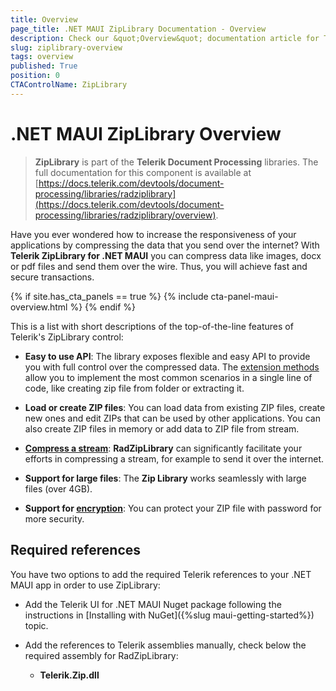 ```yaml
---
title: Overview
page_title: .NET MAUI ZipLibrary Documentation - Overview
description: Check our &quot;Overview&quot; documentation article for Telerik ZipLibrary for .NET MAUI.
slug: ziplibrary-overview
tags: overview
published: True
position: 0
CTAControlName: ZipLibrary
---
```


# .NET MAUI ZipLibrary Overview


>**ZipLibrary** is part of the **Telerik Document Processing** libraries. The full documentation for this component is available at [https://docs.telerik.com/devtools/document-processing/libraries/radziplibrary](https://docs.telerik.com/devtools/document-processing/libraries/radziplibrary/overview).

Have you ever wondered how to increase the responsiveness of your applications by compressing the data that you send over the internet? With __Telerik ZipLibrary for .NET MAUI__ you can compress data like images, docx or pdf files and send them over the wire. Thus, you will achieve fast and secure transactions. 

{% if site.has_cta_panels == true %}
{% include cta-panel-maui-overview.html %}
{% endif %}

This is a list with short descriptions of the top-of-the-line features of Telerik's ZipLibrary control:
        

* **Easy to use API**: The library exposes flexible and easy API to provide you with full control over the compressed data. The [extension methods](https://docs.telerik.com/devtools/document-processing/libraries/radziplibrary/features/zip-extensions) allow you to implement the most common scenarios in a single line of code, like creating zip file from folder or extracting it.

* **Load or create ZIP files**: You can load data from existing ZIP files, create new ones and edit ZIPs that can be used by other applications. You can also create ZIP files in memory or add data to ZIP file from stream.

* [**Compress a stream**](https://docs.telerik.com/devtools/document-processing/libraries/radziplibrary/features/compress-stream): **RadZipLibrary** can significantly facilitate your efforts in compressing a stream, for example to send it over the internet.

* **Support for large files**: The **Zip Library** works seamlessly with large files (over 4GB).
            
* **Support for [encryption](https://docs.telerik.com/devtools/document-processing/libraries/radziplibrary/features/protect-ziparchive)**: You can protect your ZIP file with password for more security.
            
## Required references

You have two options to add the required Telerik references to your .NET MAUI app in order to use ZipLibrary:

* Add the Telerik UI for .NET MAUI Nuget package following the instructions in [Installing with NuGet]({%slug maui-getting-started%}) topic.

* Add the references to Telerik assemblies manually, check below the required assembly for RadZipLibrary:
	
	- **Telerik.Zip.dll**
